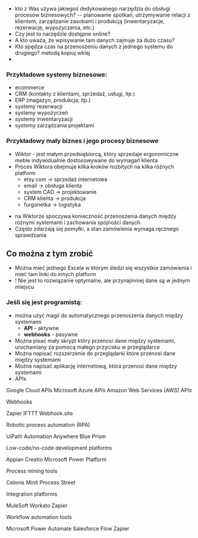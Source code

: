 - kto z Was używa jakiegoś dedykowanego narzędzia do obsługi procesów biznesowych?
  -- planowanie spotkań, utrzymywanie relacji z klientem, zarządzanie zasobami i produkcją (inwentaryzacje, rezerwacje, wypożyczenia, etc.)
- Czy jest to narzędzie dostępne online?
- A kto uważa, że wpisywanie tam danych zajmuje za dużo czasu?
- Kto spędza czas na przenoszeniu danych z jednego systemu do drugiego? metodą kopiuj wklej
-

### Przykładowe systemy biznesowe:

- ecommerce
- CRM (kontakty z klientami, sprzedaż, usługi, itp.)
- ERP (magazyn, produkcja, itp.)
- systemy rezerwacji
- systemy wypożyczeń
- systemy inwentaryzacji
- systemy zarządzania projektami

### Przykładowy mały biznes i jego procesy biznesowe

- Wiktor - jest małym przedsiębiorcą, który sprzedaje ergonomiczne meble indywidualnie dostosowywane do wymagań klienta
- Proces Wiktora obejmuje kilka kroków rozbitych na kilka różnych platform
  - etsy.com -> sprzedaż internetowa
  - email -> obsługa klienta
  - system CAD -> projektowanie
  - CRM klienta -> produkcja
  - furgonetka -> logistyka

* na Wiktorze spoczywa konieczność przenoszenia danych między różnymi systemami i zachowania spójności danych
* Często zdarzają się pomyłki, a stan zamówienia wymaga ręcznego sprawdzania

## Co można z tym zrobić

- Można mieć jednego Excela w którym śledzi się wszystkie zamówienia i mieć tam linki do innych platform
- ! Nie jest to rozwiązanie optymalne, ale przynajmniej dane są w jednym miejscu

### Jeśli się jest programistą:

- można użyć magii do automatycznego przenoszenia danych między systemami
  - **API** - aktywne
  - **webhooks** - pasywne
- Można pisać mały skrypt który przenosi dane między systemami, uruchamiany za pomocą małego przycisku w przeglądarce
- Można napisać rozszerzenie do przeglądarki które przenosi dane między systemami
- Można napisać aplikację internetową, która przenosi dane między systemami
- APIs

Google Cloud APIs
Microsoft Azure APIs
Amazon Web Services (AWS) APIs

Webhooks

Zapier
IFTTT
Webhook.site

Robotic process automation (RPA)

UiPath
Automation Anywhere
Blue Prism

Low-code/no-code development platforms

Appian
Creatio
Microsoft Power Platform

Process mining tools

Celonis
Minit
Process Street

Integration platforms

MuleSoft
Workato
Zapier

Workflow automation tools

Microsoft Power Automate
Salesforce Flow
Zapier
